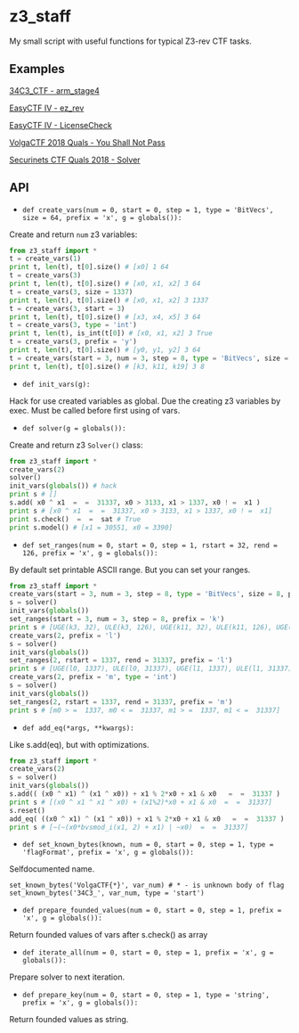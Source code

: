 # z3_staff

My small script with useful functions for typical Z3-rev CTF tasks.

## Examples

[34C3_CTF - arm_stage4](https://github.com/KosBeg/ctf-writeups/tree/master/34C3_CTF/arm_stage4/README.md)

[EasyCTF IV - ez_rev](https://github.com/KosBeg/ctf-writeups/blob/master/EasyCTF_IV/ez_rev/README.md)

[EasyCTF IV - LicenseCheck](https://github.com/KosBeg/ctf-writeups/blob/master/EasyCTF_IV/LicenseCheck/README.md)

[VolgaCTF 2018 Quals - You Shall Not Pass](https://ctftime.org/writeup/9390)

[Securinets CTF Quals 2018 - Solver](https://ctftime.org/writeup/9392)

## API

* `def create_vars(num = 0, start = 0, step = 1, type = 'BitVecs', size = 64, prefix = 'x', g = globals()):`

Create and return `num` z3 variables:
```python
from z3_staff import *
t = create_vars(1)
print t, len(t), t[0].size() # [x0] 1 64
t = create_vars(3)
print t, len(t), t[0].size() # [x0, x1, x2] 3 64
t = create_vars(3, size = 1337)
print t, len(t), t[0].size() # [x0, x1, x2] 3 1337
t = create_vars(3, start = 3)
print t, len(t), t[0].size() # [x3, x4, x5] 3 64
t = create_vars(3, type = 'int')
print t, len(t), is_int(t[0]) # [x0, x1, x2] 3 True
t = create_vars(3, prefix = 'y')
print t, len(t), t[0].size() # [y0, y1, y2] 3 64
t = create_vars(start = 3, num = 3, step = 8, type = 'BitVecs', size = 8, prefix = 'k')
print t, len(t), t[0].size() # [k3, k11, k19] 3 8
```

* `def init_vars(g):`

Hack for use created variables as global. Due the creating z3 variables by exec. Must be called before first using of vars.

* `def solver(g = globals()):`

Create and return z3 `Solver()` class:
```python
from z3_staff import *
create_vars(2)
solver()
init_vars(globals()) # hack
print s # []
s.add( x0 ^ x1  =  =  31337, x0 > 3133, x1 > 1337, x0 ! =  x1 )
print s # [x0 ^ x1  =  =  31337, x0 > 3133, x1 > 1337, x0 ! =  x1]
print s.check()  =  =  sat # True
print s.model() # [x1 = 30551, x0 = 3390]
```

* `def set_ranges(num = 0, start = 0, step = 1, rstart = 32, rend = 126, prefix = 'x', g = globals()):`

By default set printable ASCII range. But you can set your ranges.
```python
from z3_staff import *
create_vars(start = 3, num = 3, step = 8, type = 'BitVecs', size = 8, prefix = 'k')
s = solver()
init_vars(globals())
set_ranges(start = 3, num = 3, step = 8, prefix = 'k')
print s # [UGE(k3, 32), ULE(k3, 126), UGE(k11, 32), ULE(k11, 126), UGE(k19, 32), ULE(k19, 126)]
create_vars(2, prefix = 'l')
s = solver()
init_vars(globals())
set_ranges(2, rstart = 1337, rend = 31337, prefix = 'l')
print s # [UGE(l0, 1337), ULE(l0, 31337), UGE(l1, 1337), ULE(l1, 31337)]
create_vars(2, prefix = 'm', type = 'int')
s = solver()
init_vars(globals())
set_ranges(2, rstart = 1337, rend = 31337, prefix = 'm')
print s # [m0 > =  1337, m0 < =  31337, m1 > =  1337, m1 < =  31337]
```

* `def add_eq(*args, **kwargs):`

Like s.add(eq), but with optimizations.
```python
from z3_staff import *
create_vars(2)
s = solver()
init_vars(globals())
s.add(( (x0 ^ x1) ^ (x1 ^ x0)) + x1 % 2*x0 + x1 & x0   =  =  31337 )
print s # [(x0 ^ x1 ^ x1 ^ x0) + (x1%2)*x0 + x1 & x0  =  =  31337]
s.reset()
add_eq( ((x0 ^ x1) ^ (x1 ^ x0)) + x1 % 2*x0 + x1 & x0   =  =  31337 )
print s # [~(~(x0*bvsmod_i(x1, 2) + x1) | ~x0)  =  =  31337]
```

* `def set_known_bytes(known, num = 0, start = 0, step = 1, type = 'flagFormat', prefix = 'x', g = globals()):`

Selfdocumented name.
```
set_known_bytes('VolgaCTF{*}', var_num) # * - is unknown body of flag
set_known_bytes('34C3_', var_num, type = 'start')
```

* `def prepare_founded_values(num = 0, start = 0, step = 1, prefix = 'x', g = globals()):`

Return founded values of vars after s.check() as array

* `def iterate_all(num = 0, start = 0, step = 1, prefix = 'x', g = globals()):`

Prepare solver to next iteration.

* `def prepare_key(num = 0, start = 0, step = 1, type = 'string', prefix = 'x', g = globals()):`

Return founded values as string.
